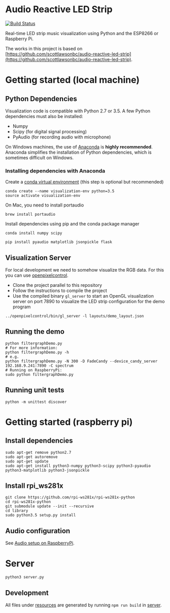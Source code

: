 # Audio Reactive LED Strip

[![Build Status](https://travis-ci.org/segfault16/audio-reactive-led-strip.svg?branch=develop)](https://travis-ci.org/segfault16/audio-reactive-led-strip)

Real-time LED strip music visualization using Python and the ESP8266 or Raspberry Pi.

The works in this project is based on [https://github.com/scottlawsonbc/audio-reactive-led-strip](https://github.com/scottlawsonbc/audio-reactive-led-strip).


# Getting started (local machine)

## Python Dependencies
Visualization code is compatible with Python 2.7 or 3.5. A few Python dependencies must also be installed:
- Numpy
- Scipy (for digital signal processing)
- PyAudio (for recording audio with microphone)

On Windows machines, the use of [Anaconda](https://www.continuum.io/downloads) is **highly recommended**. Anaconda simplifies the installation of Python dependencies, which is sometimes difficult on Windows.

### Installing dependencies with Anaconda
Create a [conda virtual environment](http://conda.pydata.org/docs/using/envs.html) (this step is optional but recommended)
```
conda create --name visualization-env python=3.5
source activate visualization-env
```
On Mac, you need to install portaudio
```
brew install portaudio
```

Install dependencies using pip and the conda package manager
```
conda install numpy scipy

pip install pyaudio matplotlib jsonpickle flask
```

## Visualization Server

For local development we need to somehow visualize the RGB data.
For this you can use [openpixelcontrol](https://github.com/zestyping/openpixelcontrol).

- Clone the project parallel to this repository
- Follow the instructions to compile the project
- Use the compiled binary `gl_server` to start an OpenGL visualization server on port 7890 to visualize the LED strip configuration for the demo program

```
../openpixelcontrol/bin/gl_server -l layouts/demo_layout.json
```

## Running the demo

```
python filtergraphDemo.py
# For more information:
python filtergraphDemo.py -h
# e.g.
python filtergraphDemo.py -N 300 -D FadeCandy --device_candy_server 192.168.9.241:7890 -C spectrum
# Running on RaspberryPi:
sudo python filtergraphDemo.py
```

## Running unit tests

```
python -m unittest discover
```

# Getting started (raspberry pi)

## Install dependencies
```
sudo apt-get remove python2.7
sudo apt-get autoremove
sudo apt-get update
sudo apt-get install python3-numpy python3-scipy python3-pyaudio python3-matplotlib python3-jsonpickle
```

## Install rpi_ws281x
```
git clone https://github.com/rpi-ws281x/rpi-ws281x-python
cd rpi-ws281x-python
git submodule update --init --recursive
cd library
sudo python3.5 setup.py install
```

## Audio configuration

See [Audio setup on RaspberryPi](docs/audio_setup_pi.md).

# Server 

```
python3 server.py
```

## Development

All files under [resources](./resources) are generated by running `npm run build` in [server](./server).